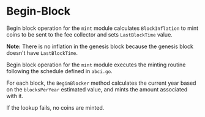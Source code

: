 <!--
order: 3
-->

# Begin-Block

Begin block operation for the `mint` module calculates `BlockInflation` to mint coins to be sent to the fee collector
and sets `LastBlockTime` value. 

**Note:** There is no inflation in the genesis block because the genesis block doesn't have
`LastBlockTime`.

Begin block operation for the `mint` module executes the minting routine following the schedule defined in `abci.go`.

For each block, the `BeginBlocker` method calculates the current year based on the `blocksPerYear` estimated value, and mints the amount associated with it.

If the lookup fails, no coins are minted.